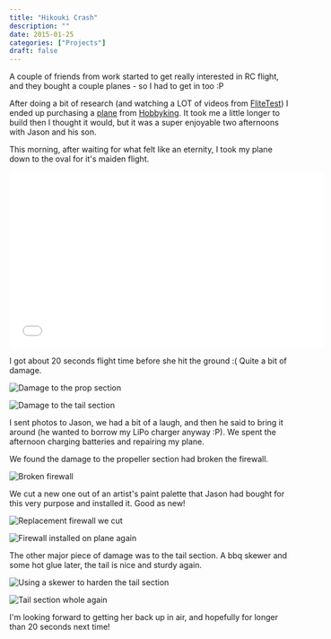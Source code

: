 ```yaml
---
title: "Hikouki Crash"
description: ""
date: 2015-01-25
categories: ["Projects"]
draft: false
---
```


A couple of friends from work started to get really interested in RC flight, and they bought a couple planes - so I had to get in too :P

After doing a bit of research (and watching a LOT of videos from [FliteTest][]) I ended up purchasing a [plane][] from [Hobbyking][]. It took me a little longer to build then I thought it would, but it was a super enjoyable two afternoons with Jason and his son.

This morning, after waiting for what felt like an eternity, I took my plane down to the oval for it's maiden flight.

<iframe width="560" height="315" src="//www.youtube.com/embed/D8su5jStRPU" frameborder="0" allowfullscreen></iframe>

I got about 20 seconds flight time before she hit the ground :(  Quite a bit of damage.

![Damage to the prop section][propdamage]

![Damage to the tail section][taildamage]

I sent photos to Jason, we had a bit of a laugh, and then he said to bring it around (he wanted to borrow my LiPo charger anyway :P). We spent the afternoon charging batteries and repairing my plane.

We found the damage to the propeller section had broken the firewall.

![Broken firewall][brokenfirewall]

We cut a new one out of an artist's paint palette that Jason had bought for this very purpose and installed it. Good as new!

![Replacement firewall we cut][newfirewall]

![Firewall installed on plane again][newfirewallinstalled]

The other major piece of damage was to the tail section. A bbq skewer and some hot glue later, the tail is nice and sturdy again.

![Using a skewer to harden the tail section][skewerbackbone]

![Tail section whole again][newtail]

I'm looking forward to getting her back up in air, and hopefully for longer than 20 seconds next time!

[FliteTest]: //flitetest.com/
[plane]: //www.hobbyking.com/hobbyking/store/__13432__J3_Green_Airplane_Model_w_Brushless_system_PNF_.html
[Hobbyking]: //hobbyking.com.au/
[propdamage]: //media.jre.id.au/blog/2015-01-25-hikouki-crash/IMG_20150125_102520.jpg "Damage to the prop section"
[taildamage]: //media.jre.id.au/blog/2015-01-25-hikouki-crash/IMG_20150125_102530.jpg "Damage to the tail section"
[brokenfirewall]: //media.jre.id.au/blog/2015-01-25-hikouki-crash/IMG_20150125_123133.jpg "Broken firewall"
[newfirewall]: //media.jre.id.au/blog/2015-01-25-hikouki-crash/IMG_20150125_123711.jpg "New firewall cutout"
[newfirewallinstalled]: //media.jre.id.au/blog/2015-01-25-hikouki-crash/IMG_20150125_134408.jpg "New firewall installed"
[skewerbackbone]: //media.jre.id.au/blog/2015-01-25-hikouki-crash/IMG_20150125_125028.jpg "Skewer backbone"
[newtail]: //media.jre.id.au/blog/2015-01-25-hikouki-crash/IMG_20150125_125355.jpg "Tail all back together"
